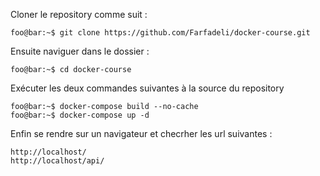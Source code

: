 Cloner le repository comme suit :
```console
foo@bar:~$ git clone https://github.com/Farfadeli/docker-course.git
```
Ensuite naviguer dans le dossier :
```console
foo@bar:~$ cd docker-course
```

Exécuter les deux commandes suivantes à la source du repository
```console
foo@bar:~$ docker-compose build --no-cache
foo@bar:~$ docker-compose up -d
```

Enfin se rendre sur un navigateur et checrher les url suivantes :
```url
http://localhost/
http://localhost/api/
```
